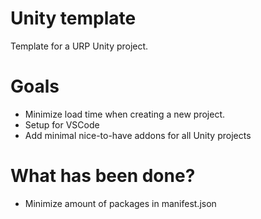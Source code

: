 # Unity template
Template for a URP Unity project.

# Goals
* Minimize load time when creating a new project.
* Setup for VSCode
* Add minimal nice-to-have addons for all Unity projects

# What has been done?
* Minimize amount of packages in manifest.json

